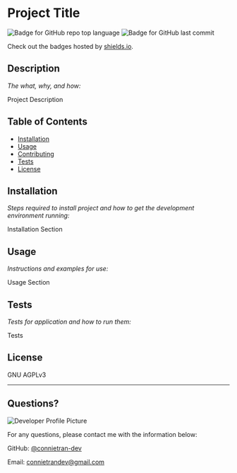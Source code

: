 # Project Title

  ![Badge for GitHub repo top language](https://img.shields.io/github/languages/top/connietran-dev/readme-generator?style=flat&logo=appveyor) ![Badge for GitHub last commit](https://img.shields.io/github/last-commit/connietran-dev/readme-generator?style=flat&logo=appveyor)
  
  Check out the badges hosted by [shields.io](https://shields.io/).
  
  
  ## Description 
  
  *The what, why, and how:* 
  
  Project Description

  ## Table of Contents
  * [Installation](#installation)
  * [Usage](#usage)
  * [Contributing](#contributing)
  * [Tests](#tests)
  * [License](#license)
  
  ## Installation
  
  *Steps required to install project and how to get the development environment running:*
  
  Installation Section
  
  ## Usage 
  
  *Instructions and examples for use:*
  
  Usage Section
  
  ## Tests
  
  *Tests for application and how to run them:*
  
  Tests
  
  ## License
  
  GNU AGPLv3
  
  ---
  
  ## Questions?
  
  ![Developer Profile Picture](https://avatars3.githubusercontent.com/u/61371242?v=4) 
  
  For any questions, please contact me with the information below:
 
  GitHub: [@connietran-dev](https://api.github.com/users/connietran-dev)
  

  Email: connietrandev@gmail.com

  